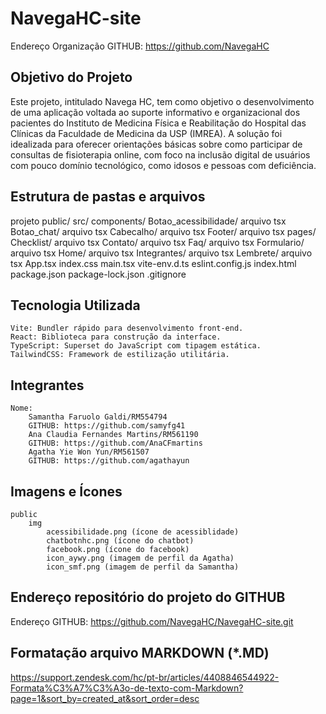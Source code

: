 # NavegaHC-site

Endereço Organização GITHUB: https://github.com/NavegaHC

## Objetivo do Projeto
Este projeto, intitulado Navega HC, tem como objetivo o desenvolvimento de uma 
aplicação voltada ao suporte informativo e organizacional dos pacientes do Instituto 
de Medicina Física e Reabilitação do Hospital das Clínicas da Faculdade de 
Medicina da USP (IMREA). A solução foi idealizada para oferecer orientações 
básicas sobre como participar de consultas de fisioterapia online, com foco na 
inclusão digital de usuários com pouco domínio tecnológico, como idosos e pessoas 
com deficiência. 

## Estrutura de pastas e arquivos

projeto
    public/
    src/
        components/
            Botao_acessibilidade/
                arquivo tsx
            Botao_chat/
                arquivo tsx
            Cabecalho/
                arquivo tsx
            Footer/
                arquivo tsx
        pages/
            Checklist/
                arquivo tsx
            Contato/
                arquivo tsx
            Faq/
                arquivo tsx
            Formulario/
                arquivo tsx
            Home/
                arquivo tsx
            Integrantes/
                arquivo tsx
            Lembrete/
                arquivo tsx
        App.tsx 
        index.css
        main.tsx
    vite-env.d.ts
    eslint.config.js
    index.html
    package.json
    package-lock.json
    .gitignore



## Tecnologia Utilizada

    Vite: Bundler rápido para desenvolvimento front-end.
    React: Biblioteca para construção da interface.
    TypeScript: Superset do JavaScript com tipagem estática.
    TailwindCSS: Framework de estilização utilitária.

## Integrantes

    Nome:
        Samantha Faruolo Galdi/RM554794
        GITHUB: https://github.com/samyfg41
        Ana Claudia Fernandes Martins/RM561190
        GITHUB: https://github.com/AnaCFmartins
        Agatha Yie Won Yun/RM561507
        GITHUB: https://github.com/agathayun

## Imagens e Ícones

    public
        img
            acessibilidade.png (ícone de acessiblidade)
            chatbotnhc.png (ícone do chatbot)
            facebook.png (ícone do facebook)
            icon_aywy.png (imagem de perfil da Agatha)
            icon_smf.png (imagem de perfil da Samantha)
            
            

## Endereço repositório do projeto do GITHUB

Endereço GITHUB: https://github.com/NavegaHC/NavegaHC-site.git

## Formatação arquivo MARKDOWN (*.MD)
https://support.zendesk.com/hc/pt-br/articles/4408846544922-Formata%C3%A7%C3%A3o-de-texto-com-Markdown?page=1&sort_by=created_at&sort_order=desc 
    
